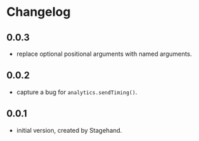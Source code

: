 # Changelog

## 0.0.3

- replace optional positional arguments with named arguments.

## 0.0.2

- capture a bug for `analytics.sendTiming()`.
 
## 0.0.1

- initial version, created by Stagehand.
